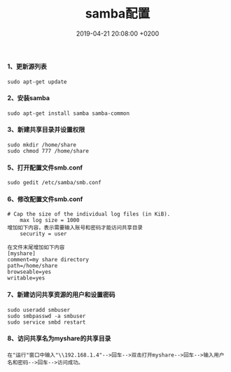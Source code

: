 ﻿---
layout: post
title:  "samba配置"
date:   2019-04-21 20:08:00 +0200
categories: ubuntu
---
#### 1、更新源列表
```
sudo apt-get update
```
#### 2、安装samba
```
sudo apt-get install samba samba-common
```
#### 3、新建共享目录并设置权限
```
sudo mkdir /home/share
sudo chmod 777 /home/share
```
#### 5、打开配置文件smb.conf
```
sudo gedit /etc/samba/smb.conf
```
#### 6、修改配置文件smb.conf
```
# Cap the size of the individual log files (in KiB).
    max log size = 1000
增加如下内容，表示需要输入账号和密码才能访问共享目录
    security = user

在文件末尾增加如下内容
[myshare]
comment=my share directory
path=/home/share
browseable=yes
writable=yes
```
#### 7、新建访问共享资源的用户和设置密码
```
sudo useradd smbuser
sudo smbpasswd -a smbuser
sudo service smbd restart
```
#### 8、访问共享名为myshare的共享目录
```
在"运行"窗口中输入"\\192.168.1.4"-->回车-->双击打开myshare-->回车-->输入用户名和密码-->回车-->访问成功。
```
